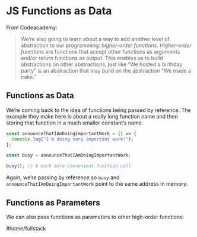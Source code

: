 # JS Functions as Data

From Codeacademy:

> We’re also going to learn about a way to add another level of abstraction to our programming: _higher-order functions_. _Higher-order functions_ are functions that accept other functions as arguments and/or return functions as output. This enables us to build abstractions on other abstractions, just like “We hosted a birthday party” is an abstraction that may build on the abstraction “We made a cake.”

## Functions as Data

We’re coming back to the idea of functions being passed by reference. The example they make here is about a really long function name and then storing that function in a much smaller constant’s name.

```javascript
const announceThatIAmDoingImportantWork = () => {
  console.log("I'm doing very important work!");
};

const busy = announceThatIAmDoingImportantWork;

busy(); // A much more convenient function call
```

Again, we’re passing by reference so `busy` and `announceThatIAmDoingImportantWork` point to the same address in memory.

## Functions as Parameters

We can also pass functions as parameters to other high-order functions:

#home/fullstack
